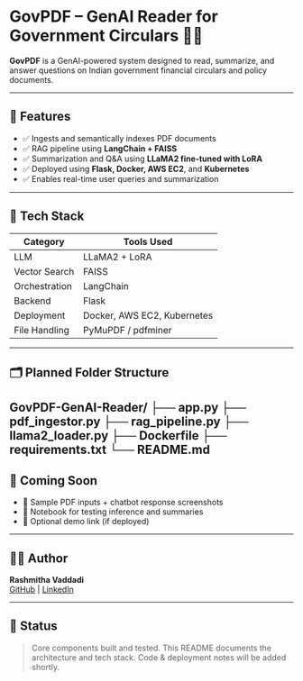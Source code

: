 # GovPDF – GenAI Reader for Government Circulars 📄🤖

**GovPDF** is a GenAI-powered system designed to read, summarize, and answer questions on Indian government financial circulars and policy documents.

---

## 🧠 Features

- ✅ Ingests and semantically indexes PDF documents
- ✅ RAG pipeline using **LangChain + FAISS**
- ✅ Summarization and Q&A using **LLaMA2 fine-tuned with LoRA**
- ✅ Deployed using **Flask, Docker, AWS EC2**, and **Kubernetes**
- ✅ Enables real-time user queries and summarization

---

## 🔧 Tech Stack

| Category         | Tools Used                        |
|------------------|------------------------------------|
| LLM              | LLaMA2 + LoRA                      |
| Vector Search    | FAISS                              |
| Orchestration    | LangChain                          |
| Backend          | Flask                              |
| Deployment       | Docker, AWS EC2, Kubernetes        |
| File Handling    | PyMuPDF / pdfminer                 |

---

## 🗂️ Planned Folder Structure
GovPDF-GenAI-Reader/
├── app.py
├── pdf_ingestor.py
├── rag_pipeline.py
├── llama2_loader.py
├── Dockerfile
├── requirements.txt
└── README.md
---

## 📸 Coming Soon

- 📌 Sample PDF inputs + chatbot response screenshots  
- 🧠 Notebook for testing inference and summaries  
- 🔗 Optional demo link (if deployed)

---

## 👩‍💻 Author

**Rashmitha Vaddadi**  
[GitHub](https://github.com/rashmitha-vaddadi) | [LinkedIn](https://linkedin.com/in/rashmitha-vaddadi)

---

## 📝 Status

> Core components built and tested. This README documents the architecture and tech stack. Code & deployment notes will be added shortly.
